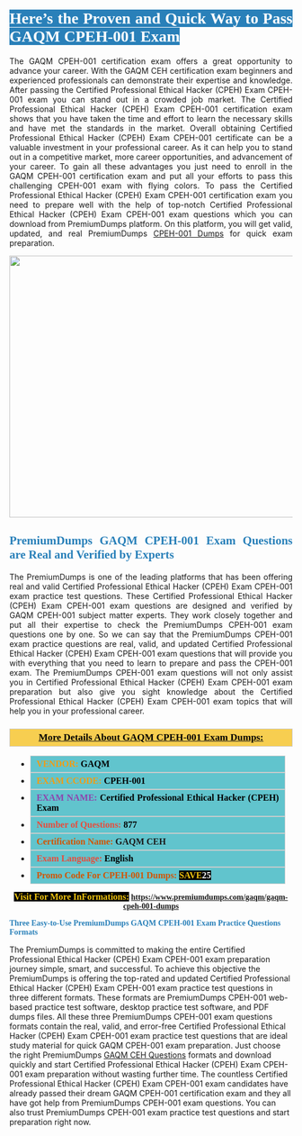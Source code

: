 <h1 style="text-align: justify;"><span style="color:#ffffff;"><span style="font-family:Georgia,serif;"><strong><span style="background-color:#2980b9;">Here’s the Proven and Quick Way to Pass GAQM CPEH-001 Exam</span></strong></span></span></h1>

<p style="text-align: justify;">The GAQM CPEH-001 certification exam offers a great opportunity to advance your career. With the GAQM CEH certification exam beginners and experienced professionals can demonstrate their expertise and knowledge. After passing the Certified Professional Ethical Hacker (CPEH) Exam CPEH-001 exam you can stand out in a crowded job market. The Certified Professional Ethical Hacker (CPEH) Exam CPEH-001 certification exam shows that you have taken the time and effort to learn the necessary skills and have met the standards in the market. Overall obtaining Certified Professional Ethical Hacker (CPEH) Exam CPEH-001 certificate can be a valuable investment in your professional career. As it can help you to stand out in a competitive market, more career opportunities, and advancement of your career. To gain all these advantages you just need to enroll in the GAQM CPEH-001 certification exam and put all your efforts to pass this challenging CPEH-001 exam with flying colors. To pass the Certified Professional Ethical Hacker (CPEH) Exam CPEH-001 certification exam you need to prepare well with the help of top-notch Certified Professional Ethical Hacker (CPEH) Exam CPEH-001 exam questions which you can download from PremiumDumps platform. On this platform, you will get valid, updated, and real PremiumDumps <a href="https://www.premiumdumps.com/gaqm/gaqm-cpeh-001-dumps">CPEH-001 Dumps</a> for quick exam preparation.</p>

<p style="text-align: center;"><a href="https://www.premiumdumps.com/gaqm/gaqm-cpeh-001-dumps"><img alt="" src="https://i.imgur.com/KJGzbJ2.jpeg" style="width: 700px; height: 465px;" /></a></p>

<h2 style="text-align: justify;"><span style="color:#2980b9;"><span style="font-family:Georgia,serif;"><strong>PremiumDumps GAQM CPEH-001 Exam Questions are Real and Verified by Experts</strong></span></span></h2>

<p style="text-align: justify;">The PremiumDumps is one of the leading platforms that has been offering real and valid Certified Professional Ethical Hacker (CPEH) Exam CPEH-001 exam practice test questions. These Certified Professional Ethical Hacker (CPEH) Exam CPEH-001 exam questions are designed and verified by GAQM CPEH-001 subject matter experts. They work closely together and put all their expertise to check the PremiumDumps CPEH-001 exam questions one by one. So we can say that the PremiumDumps CPEH-001 exam practice questions are real, valid, and updated Certified Professional Ethical Hacker (CPEH) Exam CPEH-001 exam questions that will provide you with everything that you need to learn to prepare and pass the CPEH-001 exam. The PremiumDumps CPEH-001 exam questions will not only assist you in Certified Professional Ethical Hacker (CPEH) Exam CPEH-001 exam preparation but also give you sight knowledge about the Certified Professional Ethical Hacker (CPEH) Exam CPEH-001 exam topics that will help you in your professional career.</p>

<h3 style="background: #f7ce50; border: 1px solid rgb(204, 204, 204); padding: 5px 10px; text-align: center;"><span style="font-family:Georgia,serif;"><u><u><span style="color:#000000;"><span style="font-size:11pt"><span style="line-height:normal"><b><span style="font-size:13.0pt"><span cambria="">More Details About GAQM CPEH-001 Exam Dumps:</span></span></b></span></span></span></u></u></span></h3>

<ul>
	<li style="margin:0cm 10pt">
	<div style="background:#61c4cd; border: 1px solid rgb(204, 204, 204); padding: 5px 10px; text-align: justify;"><span style="font-family:Georgia,serif;"><span style="font-size:11pt"><span style="line-height:normal"><b><span style="font-size:12.0pt"><span new="" roman="" times=""><span style="color:#f39c12;">VENDOR:</span> <span style="color:#000000;">GAQM</span></span></span></b></span></span></span></div>
	</li>
	<li style="margin:0cm 10pt">
	<div style="background: #61c4cd; border: 1px solid rgb(204, 204, 204); padding: 5px 10px; text-align: justify;"><span style="font-family:Georgia,serif;"><span style="font-size:11pt"><span style="line-height:normal"><b><span style="font-size:12.0pt"><span new="" roman="" times=""><span style="color:#f39c12;">EXAM CCODE:</span> <span style="color:#000000;">CPEH-001</span></span></span></b></span></span></span></div>
	</li>
	<li style="margin:0cm 10pt">
	<div style="background: #61c4cd; border: 1px solid rgb(204, 204, 204); padding: 5px 10px; text-align: justify;"><span style="font-family:Georgia,serif;"><span style="font-size:11pt"><span style="line-height:normal"><b><span style="font-size:12.0pt"><span new="" roman="" times=""><span style="color:#8e44ad;">EXAM NAME:</span> <span style="color:#000000;">Certified Professional Ethical Hacker (CPEH) Exam</span></span></span></b></span></span></span></div>
	</li>
	<li style="margin:0cm 10pt">
	<div style="background: #61c4cd; border: 1px solid rgb(204, 204, 204); padding: 5px 10px;"><span style="font-family:Georgia,serif;"><span style="font-size:11pt"><span style="line-height:normal"><b><span style="font-size:12.0pt"><span new="" roman="" times=""><span style="color:#e74c3c;">Number of Questions:</span><span style="color:#000000;"><span style="color:#f1c40f;"> </span>877</span></span></span></b></span></span></span></div>
	</li>
	<li style="margin:0cm 10pt">
	<div style="background: #61c4cd; border: 1px solid rgb(204, 204, 204); padding: 5px 10px; text-align: justify;"><span style="font-family:Georgia,serif;"><span style="font-size:11pt"><span style="line-height:normal"><b><span style="font-size:12.0pt"><span new="" roman="" times=""><span style="color:#d35400;">Certification Name:</span> GAQM CEH</span></span></b></span></span></span></div>
	</li>
	<li style="margin:0cm 10pt">
	<div style="background: #61c4cd; border: 1px solid rgb(204, 204, 204); padding: 5px 10px; text-align: justify;"><span style="font-family:Georgia,serif;"><span style="font-size:11pt"><span style="line-height:normal"><b><span style="font-size:12.0pt"><span new="" roman="" times=""><span style="color:#e74c3c;">Exam Language:</span> <span style="color:#000000;">English</span></span></span></b></span></span></span></div>
	</li>
	<li style="margin:0cm 10pt">
	<div style="background: #61c4cd; border: 1px solid rgb(204, 204, 204); padding: 5px 10px;"><span style="font-family:Georgia,serif;"><span style="font-size:11pt"><span style="line-height:normal"><b><span style="font-size:12.0pt"><span new="" roman="" times=""><span style="color:#d35400;">Promo Code For CPEH-001 Dumps:</span><span style="color:#f1c40f;"> <span style="background-color:#000000;">SAVE</span></span><span style="color:#ffffff;"><span style="background-color:#000000;">25</span></span></span></span></b></span></span></span></div>
	</li>
</ul>

<p style="text-align: center;"><span style="font-family:Georgia,serif;"><strong><span style="font-size:16px;"><span style="color:#f1c40f;"><span style="background-color:#000000;">Visit For More InFormations:</span></span></span> <a href="https://www.premiumdumps.com/gaqm/gaqm-cpeh-001-dumps">https://www.premiumdumps.com/gaqm/gaqm-cpeh-001-dumps</a></strong></span></p>

<p><span style="color:#2980b9;"><span style="font-family:Georgia,serif;"><strong><strong><strong>Three Easy-to-Use PremiumDumps GAQM CPEH-001 Exam Practice Questions Formats</strong></strong></strong></span></span></p>

<p>The PremiumDumps is committed to making the entire Certified Professional Ethical Hacker (CPEH) Exam CPEH-001 exam preparation journey simple, smart, and successful. To achieve this objective the PremiumDumps is offering the top-rated and updated Certified Professional Ethical Hacker (CPEH) Exam CPEH-001 exam practice test questions in three different formats. These formats are PremiumDumps CPEH-001 web-based practice test software, desktop practice test software, and PDF dumps files. All these three PremiumDumps CPEH-001 exam questions formats contain the real, valid, and error-free Certified Professional Ethical Hacker (CPEH) Exam CPEH-001 exam practice test questions that are ideal study material for quick GAQM CPEH-001 exam preparation. Just choose the right PremiumDumps <a href="https://www.premiumdumps.com/gaqm/gaqm-ceh-dumps">GAQM CEH Questions</a> formats and download quickly and start Certified Professional Ethical Hacker (CPEH) Exam CPEH-001 exam preparation without wasting further time. The countless Certified Professional Ethical Hacker (CPEH) Exam CPEH-001 exam candidates have already passed their dream GAQM CPEH-001 certification exam and they all have got help from PremiumDumps CPEH-001 exam questions. You can also trust PremiumDumps CPEH-001 exam practice test questions and start preparation right now.</p>
